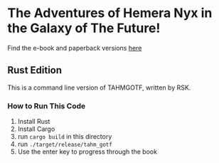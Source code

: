 # The Adventures of Hemera Nyx in the Galaxy of The Future!

Find the e-book and paperback versions [here](https://rskrules.com/novels/)

## Rust Edition

This is a command line version of TAHMGOTF, written by RSK.

### How to Run This Code

1. Install Rust
2. Install Cargo
3. run `cargo build` in this directory
4. run `./target/release/tahm_gotf`
5. Use the enter key to progress through the book
